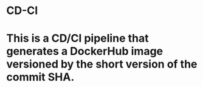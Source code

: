 # CD-CI
# This is a CD/CI pipeline that generates a DockerHub image versioned by the short version of the commit SHA.
